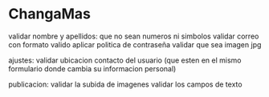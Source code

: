# ChangaMas

validar nombre y apellidos: que no sean numeros ni simbolos
validar correo con formato valido
aplicar politica de contraseña
validar que sea imagen jpg

ajustes:
validar ubicacion
contacto del usuario (que esten en el mismo formulario donde cambia su informacion personal)

publicacion:
validar la subida de imagenes
validar los campos de texto
